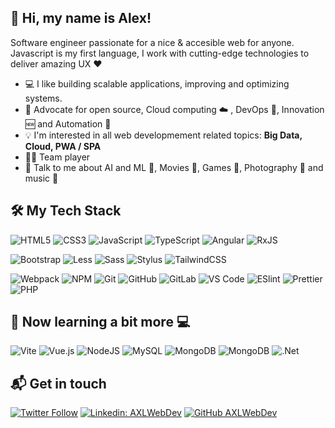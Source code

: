 ## 👋 Hi, my name is Alex! 
Software engineer passionate for a nice & accesible web for anyone. Javascript is my first language, I work with cutting-edge technologies to deliver amazing UX ❤️ 


- 💻 I like building scalable applications, improving and optimizing systems. 
- 📜 Advocate for open source, Cloud computing :cloud: , DevOps 🚀, Innovation :new:  and Automation :robot: 
- :bulb: I'm interested in all web developmement related topics: **Big Data, Cloud, PWA / SPA**
- 🤜🤛 Team player 
- 💬 Talk to me about AI and ML 🤖, Movies 🎥, Games 👾, Photography 📸 and music 🎵



## 🛠 My Tech Stack

![HTML5](https://img.shields.io/badge/-HTML5-%23E44D27?style=square&logo=html5&logoColor=white)
![CSS3](https://img.shields.io/badge/-CSS3-%231572B6?style=square&logo=css3)
![JavaScript](https://img.shields.io/badge/-JavaScript-%23F7DF1C?style=square&logo=javascript&logoColor=000000&labelColor=%23F7DF1C&color=%23FFCE5A)
![TypeScript](https://img.shields.io/badge/-TypeScript-007ACC?style=square&logo=typescript&logoColor=white)
![Angular](https://img.shields.io/badge/Angular-%23DD0031.svg?style=square&logo=angular&logoColor=white)
![RxJS](https://img.shields.io/badge/rxjs-%23B7178C.svg?style=square&logo=reactivex&logoColor=white)

![Bootstrap](https://img.shields.io/badge/bootstrap-%238511FA.svg?style=square&logo=bootstrap&logoColor=white)
![Less](https://img.shields.io/badge/-Less-%231d365d?style=square&logo=less&logoColor=white)
![Sass](https://img.shields.io/badge/-Sass-%23CC6699?style=square&logo=sass&logoColor=white)
![Stylus](https://img.shields.io/badge/-Stylus-%23333333?style=square&logo=stylus)
![TailwindCSS](https://img.shields.io/badge/-TailwindCSS-%231a202c?style=square&logo=tailwind-css)

![Webpack](https://img.shields.io/badge/-Webpack-%232C3A42?style=square&logo=webpack)
![NPM](https://img.shields.io/badge/NPM-%23CB3837.svg?style=square&logo=npm&logoColor=white)
![Git](https://img.shields.io/badge/-Git-%23F05032?style=square&logo=git&logoColor=white)
![GitHub](https://img.shields.io/badge/-GitHub-181717?style=square&logo=github)
![GitLab](https://img.shields.io/badge/-GitLab-FCA121?style=square&logo=gitlab)
![VS Code](https://img.shields.io/badge/-VSCode-%23007ACC?style=square&logo=visual-studio-code)
![ESlint](https://img.shields.io/badge/-ESLint-%234B32C3?style=square&logo=eslint)
![Prettier](https://img.shields.io/badge/-Prettier-%23F7B93E?style=square&logo=prettier&logoColor=white)
![PHP](https://img.shields.io/badge/-PHP-%23777BB4?style=square&logo=php&logoColor=white)



## 📖 Now learning a bit more 💻
![Vite](https://img.shields.io/badge/vite-%23646CFF.svg?style=square&logo=vite&logoColor=white)
![Vue.js](https://img.shields.io/badge/vuejs-%2335495e.svg?style=square&logo=vuedotjs&logoColor=%234FC08D)
![NodeJS](https://img.shields.io/badge/node.js-6DA55F?style=square&logo=node.js&logoColor=white)
![MySQL](https://img.shields.io/badge/mysql-%2300f.svg?style=square&logo=mysql&logoColor=white)
![MongoDB](https://img.shields.io/badge/MongoDB-%234ea94b.svg?style=square&logo=mongodb&logoColor=white)
![MongoDB](https://img.shields.io/badge/-MongoDB-black?style=square&logo=mongodb)
![.Net](https://img.shields.io/badge/.NET-5C2D91?style=square)



## 📬 Get in touch 

[![Twitter Follow](https://img.shields.io/twitter/follow/AXLWebDev?label=Follow)](https://twitter.com/intent/follow?screen_name=AXLWebDev)
[![Linkedin: AXLWebDev](https://img.shields.io/badge/-axlweb-blue?style=flat-square&logo=Linkedin&logoColor=white&link=https://www.linkedin.com/in/axlweb/)](https://www.linkedin.com/in/axlweb/)
[![GitHub AXLWebDev](https://img.shields.io/github/followers/axlweb?label=follow&style=social)](https://github.com/AXLWeb)

